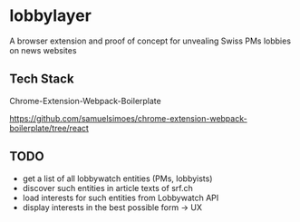 # lobbylayer
A browser extension and proof of concept for unvealing Swiss PMs lobbies on news websites

## Tech Stack

Chrome-Extension-Webpack-Boilerplate

https://github.com/samuelsimoes/chrome-extension-webpack-boilerplate/tree/react

## TODO

* get a list of all lobbywatch entities (PMs, lobbyists)
* discover such entities in article texts of srf.ch
* load interests for such entities from Lobbywatch API 
* display interests in the best possible form -> UX
